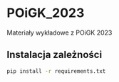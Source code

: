 # POiGK_2023
Materiały wykładowe z POiGK 2023

## Instalacja zależności
```bash
pip install -r requirements.txt 
```
